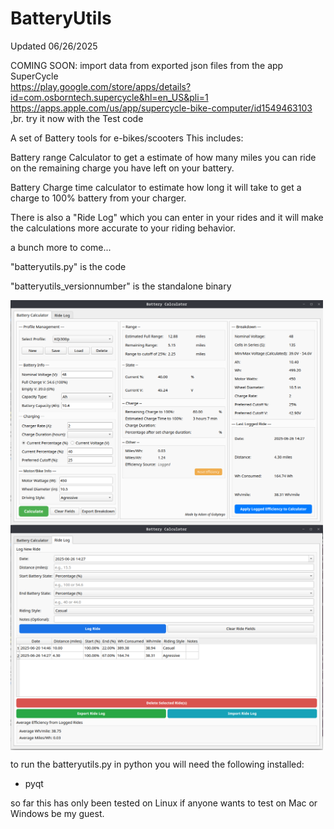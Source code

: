 # BatteryUtils

Updated 06/26/2025

COMING SOON: import data from exported json files from the app SuperCycle
<br><a href="google playstore">https://play.google.com/store/apps/details?id=com.osborntech.supercycle&hl=en_US&pli=1</a>
<br><a href="apple App Store"> https://apps.apple.com/us/app/supercycle-bike-computer/id1549463103</a>
,br. try it now with the Test code

A set of Battery tools for e-bikes/scooters This includes: 

Battery range Calculator to get a estimate of how many miles you can ride on the remaining charge you have left on your battery. 

Battery Charge time calculator to estimate how long it will take to get a charge to 100% battery from your charger. 

There is also a "Ride Log" which you can enter in your rides and it will make the calculations more accurate to your riding behavior. 

a bunch more to come...

"batteryutils.py" is the code

"batteryutils_versionnumber" is the standalone binary

<img align="center" width="500" src="https://github.com/Gobytego/BatteryUtils/blob/main/screenshot01.png">

<img align="center" width="500" src="https://github.com/Gobytego/BatteryUtils/blob/main/screenshot02.png">

to run the batteryutils.py in python you will need the following installed:
 - pyqt

so far this has only been tested on Linux if anyone wants to test on Mac or Windows be my guest.  

